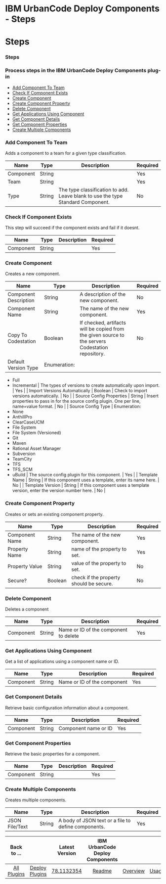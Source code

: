 
IBM UrbanCode Deploy Components - Steps
=======================================

# Steps



### Steps




 



### Process steps in the IBM UrbanCode Deploy Components plug-in


* [Add Component To Team](#add_component_to_team)
* [Check If Component Exists](#check_if_component_exists)
* [Create Component](#create_component)
* [Create Component Property](#create_component_property)
* [Delete Component](#delete_component)
* [Get Applications Using Component](#get_applications_using_component)
* [Get Component Details](#get_component_details)
* [Get Component Properties](#get_component_properties)
* [Create Multiple Components](#create_multiple_comp)




### Add Component To Team


Adds a component to a team for a given type classification.




| Name | Type | Description | Required |
| --- | --- | --- | --- |
| Component | String |  | Yes |
| Team | String |  | Yes |
| Type | String | The type classification to add. Leave blank to use the type Standard Component. | No |


### Check If Component Exists


This step will succeed if the component exists and fail if it doesnt.




| Name | Type | Description | Required |
| --- | --- | --- | --- |
| Component | String |  | Yes |


### Create Component


Creates a new component.




| Name | Type | Description | Required |
| --- | --- | --- | --- |
| Component Description | String | A description of the new component. | No |
| Component Name | String | The name of the new component. | Yes |
| Copy To Codestation | Boolean | If checked, artifacts will be copied from the given source to the servers Codestation repository. | No |
| Default Version Type | Enumeration:
* Full
* Incremental
 | The types of versions to create automatically upon import. | Yes |
| Import Versions Automatically | Boolean | Check to import versions automatically. | No |
| Source Config Properties | String | Insert properties to pass in for the source config plugin. One per line, name=value format. | No |
| Source Config Type | Enumeration:
* None
* AnthillPro
* ClearCaseUCM
* File System
* File System (Versioned)
* Git
* Maven
* Rational Asset Manager
* Subversion
* TeamCity
* TFS
* TFS\_SCM
* uBuild
 | The source config plugin for this component. | Yes |
| Template Name | String | If this component uses a template, enter its name here. | No |
| Template Version | String | If this component uses a template version, enter the version number here. | No |


### Create Component Property


Creates or sets an existing component property.




| Name | Type | Description | Required |
| --- | --- | --- | --- |
| Component Name | String | The name of the new component. | Yes |
| Property Name | String | name of the property to set. | Yes |
| Property Value | String | value of the property to set. | No |
| Secure? | Boolean | check if the property should be secure. | No |


### Delete Component


Deletes a component




| Name | Type | Description | Required |
| --- | --- | --- | --- |
| Component | String | Name or ID of the component to delete | Yes |


### Get Applications Using Component


Get a list of applications using a component name or ID.




| Name | Type | Description | Required |
| --- | --- | --- | --- |
| Component | String | Name or ID of the component | Yes |


### Get Component Details


Retrieve basic configuration information about a component.




| Name | Type | Description | Required |
| --- | --- | --- | --- |
| Component | String | Component name or ID | Yes |


### Get Component Properties


Retrieve the basic properties for a component.




| Name | Type | Description | Required |
| --- | --- | --- | --- |
| Component | String |  | Yes |


### Create Multiple Components


Creates multiple components.




| Name | Type | Description | Required |
| --- | --- | --- | --- |
| JSON File/Text | String | A body of JSON text or a file to define components. | Yes |





|Back to ...||Latest Version|IBM UrbanCode Deploy Components ||||
| :---: | :---: | :---: | :---: | :---: | :---: | :---: |
|[All Plugins](../../index.md)|[Deploy Plugins](../README.md)|[78.1132354]()|[Readme](README.md)|[Overview](overview.md)|[Usage](usage.md)|[Downloads](downloads.md)|
